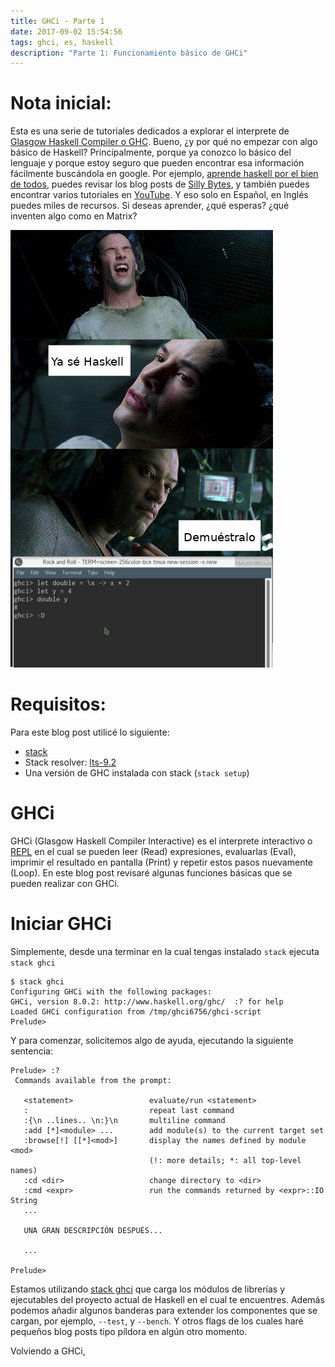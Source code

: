 ```yaml
---
title: GHCi - Parte 1
date: 2017-09-02 15:54:56
tags: ghci, es, haskell
description: "Parte 1: Funcionamiento básico de GHCi"
---
```


# Nota inicial:
Esta es una serie de tutoriales dedicados a explorar el interprete de
[Glasgow Haskell Compiler o GHC](https://www.haskell.org/ghc/). Bueno, ¿y por qué
no empezar con algo básico de Haskell? Principalmente, porque ya conozco lo básico
del lenguaje y porque estoy seguro que pueden encontrar esa información fácilmente
buscándola en google. Por ejemplo, [aprende haskell por el bien de todos](http://aprendehaskell.es/),
puedes revisar los blog posts de [Silly Bytes](http://sillybytes.net/2016/06/aprende-haskell-rapido-y-dificil_29.html),
y también puedes encontrar varios tutoriales en [YouTube](https://www.youtube.com/results?search_query=introduccion+a+haskell).
Y eso solo en Español, en Inglés puedes miles de recursos. Si deseas aprender,
¿qué esperas? ¿qué inventen algo como en Matrix?

![**Imagen 1. Neo Aprende Haskell**][1]

# Requisitos:
Para este blog post utilicé lo siguiente:

- [stack](https://docs.haskellstack.org/en/stable/README/)
- Stack resolver: [lts-9.2](https://www.stackage.org/lts-9.2)
- Una versión de GHC instalada con stack (`stack setup`)

# GHCi
GHCi (Glasgow Haskell Compiler Interactive) es el interprete interactivo o
[REPL](https://en.wikipedia.org/wiki/Read%E2%80%93eval%E2%80%93print_loop)
en el cual se pueden leer (Read) expresiones, evaluarlas (Eval), imprimir el
resultado en pantalla (Print) y repetir estos pasos nuevamente (Loop). En este
blog post revisaré algunas funciones básicas que se pueden realizar con GHCi.

# Iniciar GHCi
Simplemente, desde una terminar en la cual tengas instalado `stack` ejecuta `stack ghci`

```shell
$ stack ghci
Configuring GHCi with the following packages:
GHCi, version 8.0.2: http://www.haskell.org/ghc/  :? for help
Loaded GHCi configuration from /tmp/ghci6756/ghci-script
Prelude>
```

Y para comenzar, solicitemos algo de ayuda, ejecutando la siguiente sentencia:

```shell
Prelude> :?
 Commands available from the prompt:

   <statement>                 evaluate/run <statement>
   :                           repeat last command
   :{\n ..lines.. \n:}\n       multiline command
   :add [*]<module> ...        add module(s) to the current target set
   :browse[!] [[*]<mod>]       display the names defined by module <mod>
                               (!: more details; *: all top-level names)
   :cd <dir>                   change directory to <dir>
   :cmd <expr>                 run the commands returned by <expr>::IO String
   ...

   UNA GRAN DESCRIPCIÓN DESPUÉS...

   ...

Prelude>
```

Estamos utilizando [stack ghci][stack ghci] que carga los módulos de librerías y
ejecutables del proyecto actual de Haskell en el cual te encuentres. Además
podemos añadir algunos banderas para extender los componentes que se cargan,
por ejemplo, `--test`, y `--bench`. Y otros flags de los cuales haré pequeños blog
posts tipo píldora en algún otro momento.

Volviendo a GHCi,

[stack ghci]: https://docs.haskellstack.org/en/stable/ghci/
[i wish i knew]: http://dev.stephendiehl.com/hask/#ghci
[lynda video]: https://www.lynda.com/Haskell-tutorials/Discovering-Haskell-GHCI/604926/629684-4.html
[haskell wiki]: https://wiki.haskell.org/GHC/GHCi
[debugging]: http://berniepope.id.au/docs/ghci-debug.monad.reader.pdf
[debugging 2]: https://donsbot.wordpress.com/2007/11/14/no-more-exceptions-debugging-haskell-code-with-ghci/

[1]: /images/ghci-pt1/neo-ya-se-haskell.jpg
